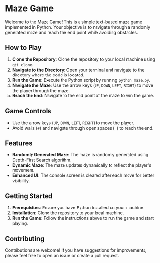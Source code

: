 # Maze Game

Welcome to the Maze Game! This is a simple text-based maze game implemented in Python. Your objective is to navigate through a randomly generated maze and reach the end point while avoiding obstacles.

## How to Play

1. **Clone the Repository**: Clone the repository to your local machine using `git clone`.
2. **Navigate to the Directory**: Open your terminal and navigate to the directory where the code is located.
3. **Run the Game**: Execute the Python script by running `python maze.py`.
4. **Navigate the Maze**: Use the arrow keys (`UP`, `DOWN`, `LEFT`, `RIGHT`) to move the player through the maze.
5. **Reach the End**: Navigate to the end point of the maze to win the game.

## Game Controls

- Use the arrow keys (`UP`, `DOWN`, `LEFT`, `RIGHT`) to move the player.
- Avoid walls (`#`) and navigate through open spaces (` `) to reach the end.

## Features

- **Randomly Generated Maze**: The maze is randomly generated using Depth-First Search algorithm.
- **Dynamic Maze**: The maze updates dynamically to reflect the player's movement.
- **Enhanced UI**: The console screen is cleared after each move for better visibility.

## Getting Started

1. **Prerequisites**: Ensure you have Python installed on your machine.
2. **Installation**: Clone the repository to your local machine.
3. **Run the Game**: Follow the instructions above to run the game and start playing.

## Contributing

Contributions are welcome! If you have suggestions for improvements, please feel free to open an issue or create a pull request.


